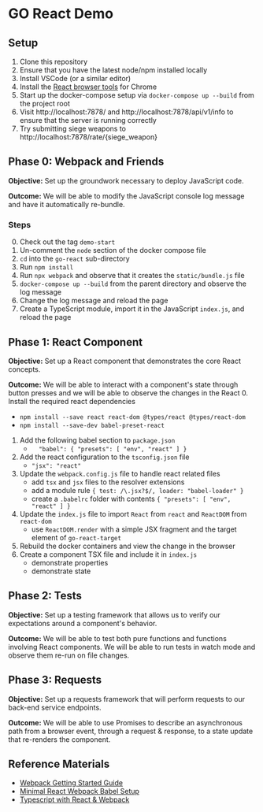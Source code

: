 # GO React Demo
## Setup
1. Clone this repository
2. Ensure that you have the latest node/npm installed locally
3. Install VSCode (or a similar editor)
4. Install the [React browser tools](https://chrome.google.com/webstore/detail/react-developer-tools/fmkadmapgofadopljbjfkapdkoienihi) for Chrome
5. Start up the docker-compose setup via `docker-compose up --build` from the project root
6. Visit http://localhost:7878/ and http://localhost:7878/api/v1/info to ensure that the server is running correctly
7. Try submitting siege weapons to http://localhost:7878/rate/{siege_weapon}

## Phase 0: Webpack and Friends
**Objective:** Set up the groundwork necessary to deploy JavaScript code.

**Outcome:** We will be able to modify the JavaScript console log message and have it automatically re-bundle.

### Steps
0. Check out the tag `demo-start`
1. Un-comment the `node` section of the docker compose file
2. `cd` into the `go-react` sub-directory
3. Run `npm install`
4. Run `npx webpack` and observe that it creates the `static/bundle.js` file
5. `docker-compose up --build` from the parent directory and observe the log message
6. Change the log message and reload the page
7. Create a TypeScript module, import it in the JavaScript `index.js`, and reload the page

## Phase 1: React Component
**Objective:** Set up a React component that demonstrates the core React concepts.

**Outcome:** We will be able to interact with a component's state through button presses and we will be able to observe the changes in the React 
0. Install the required react dependencies
   * `npm install --save react react-dom @types/react @types/react-dom`
   * `npm install --save-dev babel-preset-react`
1. Add the following babel section to `package.json`
   * `  "babel": { "presets": [ "env", "react" ] }`
2. Add the react configuration to the `tsconfig.json` file
   * `"jsx": "react"`
3. Update the `webpack.config.js` file to handle react related files
   * add `tsx` and `jsx` files to the resolver extensions
   * add a module rule `{ test: /\.jsx?$/, loader: "babel-loader" }`
   * create a `.babelrc` folder with contents `{ "presets": [ "env", "react" ] }`
4. Update the `index.js` file to import `React` from `react` and `ReactDOM` from `react-dom`
   * use `ReactDOM.render` with a simple JSX fragment and the target element of `go-react-target`
5. Rebuild the docker containers and view the change in the browser
6. Create a component TSX file and include it in `index.js`
   * demonstrate properties
   * demonstrate state

## Phase 2: Tests
**Objective:** Set up a testing framework that allows us to verify our expectations around a component's behavior.

**Outcome:** We will be able to test both pure functions and functions involving React components. We will be able to run tests in watch mode and observe them re-run on file changes.

## Phase 3: Requests
**Objective:** Set up a requests framework that will perform requests to our back-end service endpoints.

**Outcome:** We will be able to use Promises to describe an asynchronous path from a browser event, through a request & response, to a state update that re-renders the component.

## Reference Materials
* [Webpack Getting Started Guide](https://webpack.js.org/guides/getting-started/#using-a-configuration)
* [Minimal React Webpack Babel Setup](https://www.robinwieruch.de/minimal-react-webpack-babel-setup/)
* [Typescript with React & Webpack](https://www.typescriptlang.org/docs/handbook/react-&-webpack.html)
